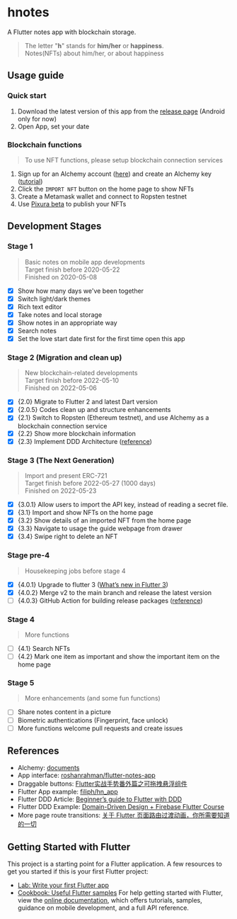 # hnotes

A Flutter notes app with blockchain storage.
> The letter "**h**" stands for **him/her** or **happiness**.  
> Notes(NFTs) about him/her, or about happiness

 
## Usage guide

### Quick start
1. Download the latest version of this app from the [release page](https://github.com/BigtoC/hnotes/releases) (Android only for now)
2. Open App, set your date

### Blockchain functions
> To use NFT functions, please setup blockchain connection services  
1. Sign up for an Alchemy account ([here](https://auth.alchemyapi.io/signup)) and create an Alchemy key ([tutorial](https://auth.alchemyapi.io/signup))
2. Click the `IMPORT NFT` button on the home page to show NFTs
3. Create a Metamask wallet and connect to Ropsten testnet
4. Use [Pixura beta](https://ropsten-platform.pixura.io/) to publish your NFTs


## Development Stages

### Stage 1
> Basic notes on mobile app developments  
> Target finish before 2020-05-22  
> Finished on 2020-05-08
- [x] Show how many days we've been together
- [x] Switch light/dark themes
- [x] Rich text editor
- [x] Take notes and local storage
- [x] Show notes in an appropriate way
- [x] Search notes
- [x] Set the love start date first for the first time open this app

### Stage 2 (Migration and clean up)
> New blockchain-related developments  
> Target finish before 2022-05-10  
> Finished on 2022-05-06  

- [x] {2.0} Migrate to Flutter 2 and latest Dart version
- [x] {2.0.5} Codes clean up and structure enhancements
- [X] {2.1} Switch to Ropsten (Ethereum testnet), and use Alchemy as a blockchain connection service
- [x] {2.2} Show more blockchain information
- [x] {2.3} Implement DDD Architecture ([reference](https://github.com/ResoCoder/flutter-ddd-firebase-course))

### Stage 3 (The Next Generation)
> Import and present ERC-721  
> Target finish before 2022-05-27 (1000 days)  
> Finished on 2022-05-23  

- [x] {3.0.1} Allow users to import the API key, instead of reading a secret file.
- [x] {3.1} Import and show NFTs on the home page
- [x] {3.2} Show details of an imported NFT from the home page
- [x] {3.3} Navigate to usage the guide webpage from drawer
- [x] {3.4} Swipe right to delete an NFT

### Stage pre-4
> Housekeeping jobs before stage 4  
- [x] {4.0.1} Upgrade to flutter 3 ([What’s new in Flutter 3](https://medium.com/flutter/whats-new-in-flutter-3-8c74a5bc32d0))
- [x] {4.0.2} Merge v2 to the main branch and release the latest version
- [ ] {4.0.3} GitHub Action for building release packages ([reference](https://github.com/marketplace/actions/release-changelog-builder))

### Stage 4
> More functions  
- [ ] {4.1} Search NFTs
- [ ] {4.2} Mark one item as important and show the important item on the home page

### Stage 5
> More enhancements (and some fun functions)  
- [ ] Share notes content in a picture
- [ ] Biometric authentications (Fingerprint, face unlock)
- [ ] More functions welcome pull requests and create issues

## References
* Alchemy: [documents](https://docs.alchemy.com/alchemy/)  
* App interface: [roshanrahman/flutter-notes-app](https://github.com/roshanrahman/flutter-notes-app)
* Draggable buttons: [Flutter实战手势番外篇之可拖拽悬浮组件](https://juejin.im/post/5e4b9c74f265da57127e3f63)
* Flutter App example: [filiph/hn_app](https://github.com/filiph/hn_app)
* Flutter DDD Article: [Beginner’s guide to Flutter with DDD](https://medium.com/@ushimaru/beginners-guide-to-flutter-with-ddd-87d4c476c3cb)
* Flutter DDD Example: [Domain-Driven Design + Firebase Flutter Course](https://github.com/ResoCoder/flutter-ddd-firebase-course)
* More page route transitions: [关于 Flutter 页面路由过渡动画，你所需要知道的一切](https://juejin.im/post/5ceb6179f265da1bc23f55d0)

## Getting Started with Flutter
This project is a starting point for a Flutter application.
A few resources to get you started if this is your first Flutter project:
- [Lab: Write your first Flutter app](https://flutter.dev/docs/get-started/codelab)
- [Cookbook: Useful Flutter samples](https://flutter.dev/docs/cookbook)
For help getting started with Flutter, view the
[online documentation](https://flutter.dev/docs), which offers tutorials,
samples, guidance on mobile development, and a full API reference.
